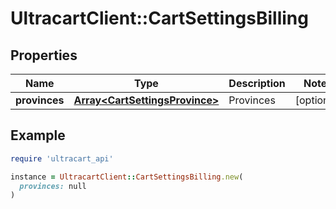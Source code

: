 # UltracartClient::CartSettingsBilling

## Properties

| Name | Type | Description | Notes |
| ---- | ---- | ----------- | ----- |
| **provinces** | [**Array&lt;CartSettingsProvince&gt;**](CartSettingsProvince.md) | Provinces | [optional] |

## Example

```ruby
require 'ultracart_api'

instance = UltracartClient::CartSettingsBilling.new(
  provinces: null
)
```


